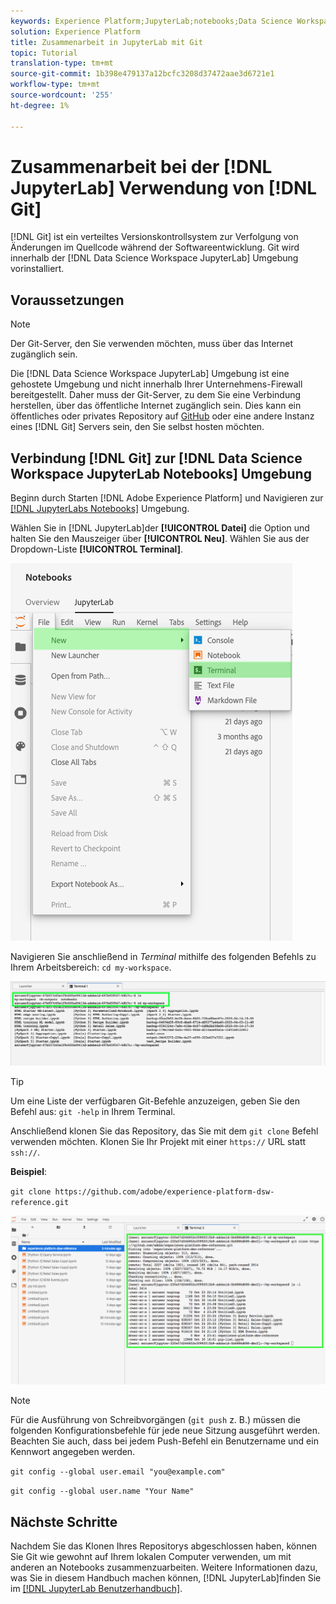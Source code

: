 ```yaml
---
keywords: Experience Platform;JupyterLab;notebooks;Data Science Workspace;popular topics;Git;Github
solution: Experience Platform
title: Zusammenarbeit in JupyterLab mit Git
topic: Tutorial
translation-type: tm+mt
source-git-commit: 1b398e479137a12bcfc3208d37472aae3d6721e1
workflow-type: tm+mt
source-wordcount: '255'
ht-degree: 1%

---
```



# Zusammenarbeit bei der [!DNL JupyterLab] Verwendung von [!DNL Git]

[!DNL Git] ist ein verteiltes Versionskontrollsystem zur Verfolgung von Änderungen im Quellcode während der Softwareentwicklung. Git wird innerhalb der [!DNL Data Science Workspace JupyterLab] Umgebung vorinstalliert.

## Voraussetzungen 

>[!NOTE]
>
> Der Git-Server, den Sie verwenden möchten, muss über das Internet zugänglich sein.

Die [!DNL Data Science Workspace JupyterLab] Umgebung ist eine gehostete Umgebung und nicht innerhalb Ihrer Unternehmens-Firewall bereitgestellt. Daher muss der Git-Server, zu dem Sie eine Verbindung herstellen, über das öffentliche Internet zugänglich sein. Dies kann ein öffentliches oder privates Repository auf [GitHub](https://github.com/) oder eine andere Instanz eines [!DNL Git] Servers sein, den Sie selbst hosten möchten.

## Verbindung [!DNL Git] zur [!DNL Data Science Workspace JupyterLab Notebooks] Umgebung

Beginn durch Starten [!DNL Adobe Experience Platform] und Navigieren zur [[!DNL JupyterLabs Notebooks]](https://platform.adobe.com/notebooks/jupyterLab) Umgebung.

Wählen Sie in [!DNL JupyterLab]der **[!UICONTROL Datei]** die Option und halten Sie den Mauszeiger über **[!UICONTROL Neu]**. Wählen Sie aus der Dropdown-Liste **[!UICONTROL Terminal]**.

![JupyterLab Nav](../images/jupyterlab/tutorials/open-terminal.png)

Navigieren Sie anschließend in *Terminal* mithilfe des folgenden Befehls zu Ihrem Arbeitsbereich: `cd my-workspace`.

![cd-Arbeitsbereich](../images/jupyterlab/tutorials/find-workspace.png)

>[!TIP]
>
> Um eine Liste der verfügbaren Git-Befehle anzuzeigen, geben Sie den Befehl aus: `git -help` in Ihrem Terminal.

Anschließend klonen Sie das Repository, das Sie mit dem `git clone` Befehl verwenden möchten. Klonen Sie Ihr Projekt mit einer `https://` URL statt `ssh://`.

**Beispiel**:

`git clone https://github.com/adobe/experience-platform-dsw-reference.git`

![clone](../images/jupyterlab/tutorials/git-collaboration.png)

>[!NOTE]
>
> Für die Ausführung von Schreibvorgängen (`git push` z. B.) müssen die folgenden Konfigurationsbefehle für jede neue Sitzung ausgeführt werden. Beachten Sie auch, dass bei jedem Push-Befehl ein Benutzername und ein Kennwort angegeben werden.
>
>`git config --global user.email "you@example.com"`
>
>`git config --global user.name "Your Name"`

## Nächste Schritte

Nachdem Sie das Klonen Ihres Repositorys abgeschlossen haben, können Sie Git wie gewohnt auf Ihrem lokalen Computer verwenden, um mit anderen an Notebooks zusammenzuarbeiten. Weitere Informationen dazu, was Sie in diesem Handbuch machen können, [!DNL JupyterLab]finden Sie im [[!DNL JupyterLab Benutzerhandbuch]](./overview.md).

